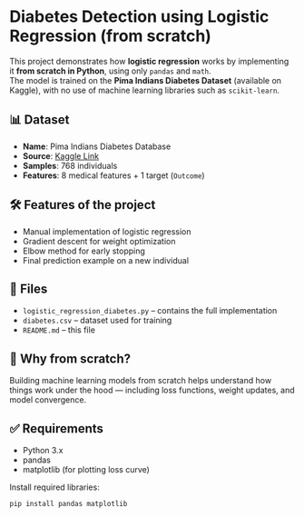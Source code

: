 # Diabetes Detection using Logistic Regression (from scratch)

This project demonstrates how **logistic regression** works by implementing it **from scratch in Python**, using only `pandas` and `math`.  
The model is trained on the **Pima Indians Diabetes Dataset** (available on Kaggle), with no use of machine learning libraries such as `scikit-learn`.

## 📊 Dataset
- **Name**: Pima Indians Diabetes Database
- **Source**: [Kaggle Link](https://www.kaggle.com/datasets/uciml/pima-indians-diabetes-database)
- **Samples**: 768 individuals
- **Features**: 8 medical features + 1 target (`Outcome`)

## 🛠 Features of the project
- Manual implementation of logistic regression
- Gradient descent for weight optimization
- Elbow method for early stopping
- Final prediction example on a new individual

## 📁 Files
- `logistic_regression_diabetes.py` – contains the full implementation
- `diabetes.csv` – dataset used for training
- `README.md` – this file

## 🧠 Why from scratch?
Building machine learning models from scratch helps understand how things work under the hood — including loss functions, weight updates, and model convergence.

## ✅ Requirements
- Python 3.x
- pandas
- matplotlib (for plotting loss curve)

Install required libraries:
```bash
pip install pandas matplotlib
